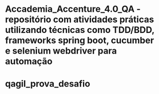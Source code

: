 # Accademia_Accenture_4.0_QA - repositório com atividades práticas utilizando técnicas como TDD/BDD, frameworks spring boot, cucumber e selenium webdriver para automação
# qagil_prova_desafio
